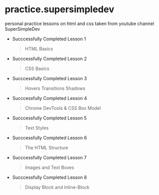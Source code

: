 # practice.supersimpledev
personal practice lessons on html and css taken from youtube channel SuperSimpleDev

- Succcessfully Completed Lesson 1
    > HTML Basics

- Succcessfully Completed Lesson 2
    > CSS Basics

- Succcessfully Completed Lesson 3
    >Hovers Transitions Shadows

- Succcessfully Completed Lesson 4
    >Chrome DevTooIs & CSS Box Model

- Succcessfully Completed Lesson 5
    >Text Styles

- Succcessfully Completed Lesson 6
    >The HTML Structure

- Succcessfully Completed Lesson 7
    >Images and Text Boxes

- Succcessfully Completed Lesson 8
    >Display BIock and InIine-BIock